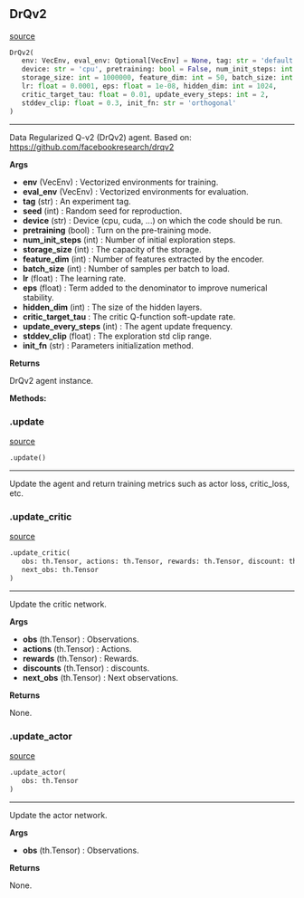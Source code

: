 #


## DrQv2
[source](https://github.com/RLE-Foundation/rllte/blob/main/rllte/agent/drqv2.py/#L42)
```python 
DrQv2(
   env: VecEnv, eval_env: Optional[VecEnv] = None, tag: str = 'default', seed: int = 1,
   device: str = 'cpu', pretraining: bool = False, num_init_steps: int = 2000,
   storage_size: int = 1000000, feature_dim: int = 50, batch_size: int = 256,
   lr: float = 0.0001, eps: float = 1e-08, hidden_dim: int = 1024,
   critic_target_tau: float = 0.01, update_every_steps: int = 2,
   stddev_clip: float = 0.3, init_fn: str = 'orthogonal'
)
```


---
Data Regularized Q-v2 (DrQv2) agent.
Based on: https://github.com/facebookresearch/drqv2


**Args**

* **env** (VecEnv) : Vectorized environments for training.
* **eval_env** (VecEnv) : Vectorized environments for evaluation.
* **tag** (str) : An experiment tag.
* **seed** (int) : Random seed for reproduction.
* **device** (str) : Device (cpu, cuda, ...) on which the code should be run.
* **pretraining** (bool) : Turn on the pre-training mode.
* **num_init_steps** (int) : Number of initial exploration steps.
* **storage_size** (int) : The capacity of the storage.
* **feature_dim** (int) : Number of features extracted by the encoder.
* **batch_size** (int) : Number of samples per batch to load.
* **lr** (float) : The learning rate.
* **eps** (float) : Term added to the denominator to improve numerical stability.
* **hidden_dim** (int) : The size of the hidden layers.
* **critic_target_tau**  : The critic Q-function soft-update rate.
* **update_every_steps** (int) : The agent update frequency.
* **stddev_clip** (float) : The exploration std clip range.
* **init_fn** (str) : Parameters initialization method.



**Returns**

DrQv2 agent instance.


**Methods:**


### .update
[source](https://github.com/RLE-Foundation/rllte/blob/main/rllte/agent/drqv2.py/#L147)
```python
.update()
```

---
Update the agent and return training metrics such as actor loss, critic_loss, etc.

### .update_critic
[source](https://github.com/RLE-Foundation/rllte/blob/main/rllte/agent/drqv2.py/#L189)
```python
.update_critic(
   obs: th.Tensor, actions: th.Tensor, rewards: th.Tensor, discount: th.Tensor,
   next_obs: th.Tensor
)
```

---
Update the critic network.


**Args**

* **obs** (th.Tensor) : Observations.
* **actions** (th.Tensor) : Actions.
* **rewards** (th.Tensor) : Rewards.
* **discounts** (th.Tensor) : discounts.
* **next_obs** (th.Tensor) : Next observations.


**Returns**

None.

### .update_actor
[source](https://github.com/RLE-Foundation/rllte/blob/main/rllte/agent/drqv2.py/#L236)
```python
.update_actor(
   obs: th.Tensor
)
```

---
Update the actor network.


**Args**

* **obs** (th.Tensor) : Observations.


**Returns**

None.
